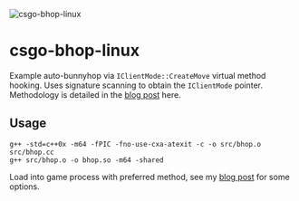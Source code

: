![csgo-bhop-linux](https://cdn.aixxe.net/projects/csgo-bhop-linux/logo-transparent.png)

# csgo-bhop-linux

Example auto-bunnyhop via `IClientMode::CreateMove` virtual method hooking. Uses signature scanning to obtain the `IClientMode` pointer. Methodology is detailed in the [blog post](https://aixxe.net/2016/09/createmove-linux-csgo/) here.

## Usage
```
g++ -std=c++0x -m64 -fPIC -fno-use-cxa-atexit -c -o src/bhop.o src/bhop.cc
g++ src/bhop.o -o bhop.so -m64 -shared
```
Load into game process with preferred method, see my [blog post](https://aixxe.net/2016/09/shared-library-injection) for some options.